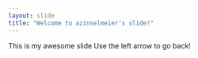```yaml
---
layout: slide
title: "Welcome to azinselmeier's slide!"
---
```

This is my awesome slide
Use the left arrow to go back!
